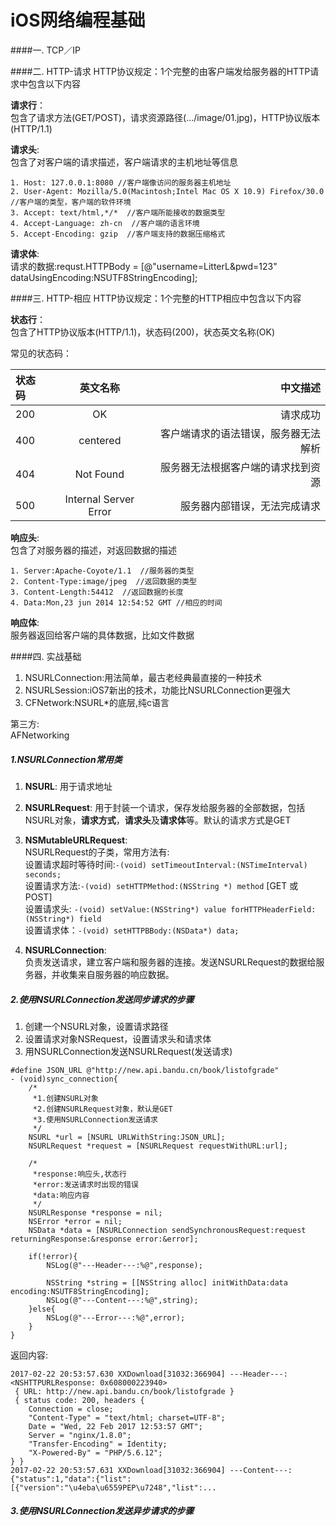 # iOS网络编程基础

####一. TCP／IP

####二. HTTP-请求
HTTP协议规定：1个完整的由客户端发给服务器的HTTP请求中包含以下内容  

**请求行**：  
包含了请求方法(GET/POST)，请求资源路径(.../image/01.jpg)，HTTP协议版本(HTTP/1.1)  

**请求头**:  
包含了对客户端的请求描述，客户端请求的主机地址等信息  

```objc
1. Host: 127.0.0.1:8080 //客户端像访问的服务器主机地址  
2. User-Agent: Mozilla/5.0(Macintosh;Intel Mac OS X 10.9) Firefox/30.0 //客户端的类型，客户端的软件环境  
3. Accept: text/html,*/*  //客户端所能接收的数据类型
4. Accept-Language: zh-cn  //客户端的语言环境
5. Accept-Encoding: gzip  //客户端支持的数据压缩格式
```
**请求体**:  
请求的数据:requst.HTTPBody = [@"username=LitterL&pwd=123" dataUsingEncoding:NSUTF8StringEncoding];


####三. HTTP-相应
HTTP协议规定：1个完整的HTTP相应中包含以下内容   

**状态行**：  
包含了HTTP协议版本(HTTP/1.1)，状态码(200)，状态英文名称(OK)   

常见的状态码：

| 状态码  | 英文名称  | 中文描述 |
|:------------- |:---------------:| -------------:|
| 200 | OK | 请求成功 |
| 400 | centered  | 客户端请求的语法错误，服务器无法解析 |
| 404 | Not Found | 服务器无法根据客户端的请求找到资源 |
| 500 | Internal Server Error |  服务器内部错误，无法完成请求 |

**响应头**:  
包含了对服务器的描述，对返回数据的描述  

```objc
1. Server:Apache-Coyote/1.1  //服务器的类型  
2. Content-Type:image/jpeg  //返回数据的类型 
3. Content-Length:54412  //返回数据的长度
4. Data:Mon,23 jun 2014 12:54:52 GMT //相应的时间
```  

**响应体**:  
服务器返回给客户端的具体数据，比如文件数据   

####四. 实战基础  

1. NSURLConnection:用法简单，最古老经典最直接的一种技术  
2. NSURLSession:iOS7新出的技术，功能比NSURLConnection更强大  
3. CFNetwork:NSURL*的底层,纯c语言  

第三方:  
AFNetworking  

##### 1.NSURLConnection常用类
1. **NSURL**: 用于请求地址  
2. **NSURLRequest**: 用于封装一个请求，保存发给服务器的全部数据，包括NSURL对象，**请求方式**，**请求头**及**请求体**等。默认的请求方式是GET
3. **NSMutableURLRequest**:  
   NSURLRequest的子类，常用方法有:  
   设置请求超时等待时间:``-(void) setTimeoutInterval:(NSTimeInterval) seconds;``  
   设置请求方法:``-(void) setHTTPMethod:(NSString *) method`` [GET 或 POST]   
   设置请求头: ``-(void) setValue:(NSString*) value forHTTPHeaderField:(NSString*) field``  
   设置请求体：``-(void) setHTTPBBody:(NSData*) data;``
    
4. **NSURLConnection**:  
   负责发送请求，建立客户端和服务器的连接。发送NSURLRequest的数据给服务器，并收集来自服务器的响应数据。 

##### 2.使用NSURLConnection发送同步请求的步骤

1. 创建一个NSURL对象，设置请求路径
2. 设置请求对象NSRequest，设置请求头和请求体
3. 用NSURLConnection发送NSURLRequest(发送请求)  

```objc
#define JSON_URL @"http://new.api.bandu.cn/book/listofgrade"
- (void)sync_connection{
    /*
     *1.创建NSURL对象
     *2.创建NSURLRequest对象，默认是GET
     *3.使用NSURLConnection发送请求
     */
    NSURL *url = [NSURL URLWithString:JSON_URL];
    NSURLRequest *request = [NSURLRequest requestWithURL:url];
    
    /*
     *response:响应头,状态行
     *error:发送请求时出现的错误
     *data:响应内容
     */
    NSURLResponse *response = nil;
    NSError *error = nil;
    NSData *data = [NSURLConnection sendSynchronousRequest:request returningResponse:&response error:&error];
    
    if(!error){
        NSLog(@"---Header---:%@",response);

        NSString *string = [[NSString alloc] initWithData:data encoding:NSUTF8StringEncoding];
        NSLog(@"---Content---:%@",string);
    }else{
        NSLog(@"---Error---:%@",error);
    }
}
```  

返回内容:   

```objc
2017-02-22 20:53:57.630 XXDownload[31032:366904] ---Header---:<NSHTTPURLResponse: 0x608000223940>
 { URL: http://new.api.bandu.cn/book/listofgrade }
 { status code: 200, headers {
    Connection = close;
    "Content-Type" = "text/html; charset=UTF-8";
    Date = "Wed, 22 Feb 2017 12:53:57 GMT";
    Server = "nginx/1.8.0";
    "Transfer-Encoding" = Identity;
    "X-Powered-By" = "PHP/5.6.12";
} }
2017-02-22 20:53:57.631 XXDownload[31032:366904] ---Content---:{"status":1,"data":{"list":[{"version":"\u4eba\u6559PEP\u7248","list":...
```  

##### 3.使用NSURLConnection发送异步请求的步骤





	


